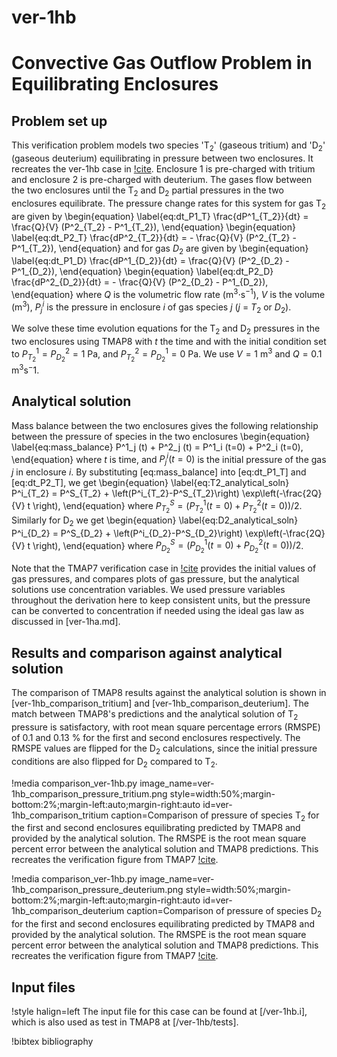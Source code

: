 # ver-1hb

# Convective Gas Outflow Problem in Equilibrating Enclosures

## Problem set up

This verification problem models two species 'T$_2$' (gaseous tritium) and 'D$_2$' (gaseous deuterium) equilibrating in pressure between two enclosures. It recreates the ver-1hb case in [!cite](ambrosek2008verification). Enclosure 1 is pre-charged with tritium and enclosure 2 is pre-charged with deuterium. The gases flow between the two enclosures until the T$_2$ and D$_2$ partial pressures in the two enclosures equilibrate. The pressure change rates for this system for gas T$_2$ are given by
\begin{equation} \label{eq:dt_P1_T}
\frac{dP^1_{T_2}}{dt} = \frac{Q}{V} (P^2_{T_2} - P^1_{T_2}),
\end{equation}
\begin{equation} \label{eq:dt_P2_T}
\frac{dP^2_{T_2}}{dt} = - \frac{Q}{V} (P^2_{T_2} - P^1_{T_2}),
\end{equation}
and for gas $D_2$ are given by
\begin{equation} \label{eq:dt_P1_D}
\frac{dP^1_{D_2}}{dt} = \frac{Q}{V} (P^2_{D_2} - P^1_{D_2}),
\end{equation}
\begin{equation} \label{eq:dt_P2_D}
\frac{dP^2_{D_2}}{dt} = - \frac{Q}{V} (P^2_{D_2} - P^1_{D_2}),
\end{equation}
where $Q$ is the volumetric flow rate (m$^3 \cdot$s$^{-1}$), $V$ is the volume (m$^3$), $P^i_j$ is the pressure in enclosure $i$ of gas species $j$ ($j$ = $T_2$ or $D_2$).

We solve these time evolution equations for the T$_2$ and D$_2$ pressures in the two enclosures using TMAP8 with $t$ the time and with the initial condition set to $P^1_{T_2} = P^2_{D_2} = 1$ Pa, and $P^2_{T_2} = P^1_{D_2} = 0$ Pa. We use $V = 1$ m$^3$ and $Q = 0.1$ m$^3$s$^-1$.

## Analytical solution

Mass balance between the two enclosures gives the following relationship between the pressure of species in the two enclosures
\begin{equation} \label{eq:mass_balance}
P^1_j (t) + P^2_j (t) = P^1_i (t=0) + P^2_i (t=0),
\end{equation}
where $t$ is time, and $P^i_j (t=0)$ is the initial pressure of the gas $j$ in enclosure $i$. By substituting [eq:mass_balance] into [eq:dt_P1_T] and [eq:dt_P2_T], we get
\begin{equation} \label{eq:T2_analytical_soln}
P^i_{T_2} = P^S_{T_2} + \left(P^i_{T_2}-P^S_{T_2}\right) \exp\left(-\frac{2Q}{V} t \right),
\end{equation}
where $P^S_{T_2} = \left(P^1_{T_2} (t=0) + P^2_{T_2} (t=0)\right)/2$. Similarly for D$_2$ we get
\begin{equation} \label{eq:D2_analytical_soln}
P^i_{D_2} = P^S_{D_2} + \left(P^i_{D_2}-P^S_{D_2}\right) \exp\left(-\frac{2Q}{V} t \right),
\end{equation}
where $P^S_{D_2} = \left(P^1_{D_2} (t=0) + P^2_{D_2} (t=0)\right)/2$.

Note that the TMAP7 verification case in [!cite](ambrosek2008verification) provides the initial values of gas pressures, and compares plots of gas pressure, but the analytical solutions use concentration variables. We used pressure variables throughout the derivation here to keep consistent units, but the pressure can be converted to concentration if needed using the ideal gas law as discussed in [ver-1ha.md].

## Results and comparison against analytical solution

The comparison of TMAP8 results against the analytical solution is shown in [ver-1hb_comparison_tritium] and [ver-1hb_comparison_deuterium]. The match between TMAP8's predictions and the analytical solution of T$_2$ pressure is satisfactory, with root mean square percentage errors (RMSPE) of 0.1 and 0.13 % for the first and second enclosures respectively. The RMSPE values are flipped for the D$_2$ calculations, since the initial pressure conditions are also flipped for D$_2$ compared to T$_2$.

!media comparison_ver-1hb.py
       image_name=ver-1hb_comparison_pressure_tritium.png
       style=width:50%;margin-bottom:2%;margin-left:auto;margin-right:auto
       id=ver-1hb_comparison_tritium
       caption=Comparison of pressure of species T$_2$ for the first and second enclosures equilibrating predicted by TMAP8 and provided by the analytical solution. The RMSPE is the root mean square percent error between the analytical solution and TMAP8 predictions. This recreates the verification figure from TMAP7 [!cite](ambrosek2008verification).

!media comparison_ver-1hb.py
       image_name=ver-1hb_comparison_pressure_deuterium.png
       style=width:50%;margin-bottom:2%;margin-left:auto;margin-right:auto
       id=ver-1hb_comparison_deuterium
       caption=Comparison of pressure of species D$_2$ for the first and second enclosures equilibrating predicted by TMAP8 and provided by the analytical solution. The RMSPE is the root mean square percent error between the analytical solution and TMAP8 predictions. This recreates the verification figure from TMAP7 [!cite](ambrosek2008verification).

## Input files

!style halign=left
The input file for this case can be found at [/ver-1hb.i], which is also used as test in TMAP8 at [/ver-1hb/tests].

!bibtex bibliography
